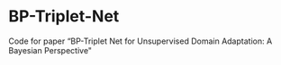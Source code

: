 # BP-Triplet-Net
Code for paper “BP-Triplet Net for Unsupervised Domain Adaptation: A Bayesian Perspective"
